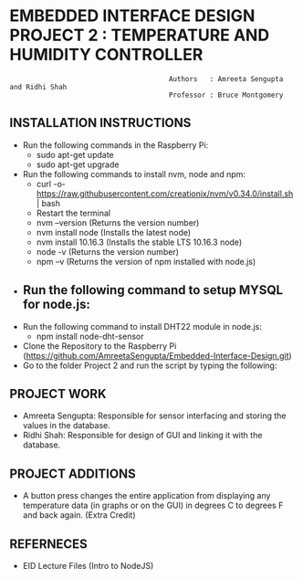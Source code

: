 # EMBEDDED INTERFACE DESIGN PROJECT 2 : TEMPERATURE AND HUMIDITY CONTROLLER
                                                
                                           Authors   : Amreeta Sengupta and Ridhi Shah
                                           Professor : Bruce Montgomery 

## INSTALLATION INSTRUCTIONS
- Run the following commands in the Raspberry Pi:
  - sudo apt-get update
  - sudo apt-get upgrade
- Run the following commands to install nvm, node and npm:
  - curl -o- https://raw.githubusercontent.com/creationix/nvm/v0.34.0/install.sh | bash
  - Restart the terminal
  - nvm –version (Returns the version number)
  - nvm install node (Installs the latest node)
  - nvm install 10.16.3 (Installs the stable LTS 10.16.3 node)
  - node -v (Returns the version number)
  - npm –v (Returns the version of npm installed with node.js)
- Run the following command to setup MYSQL for node.js:
  -
- Run the following command to install DHT22 module in node.js:
  - npm install node-dht-sensor
- Clone the Repository to the Raspberry Pi (https://github.com/AmreetaSengupta/Embedded-Interface-Design.git)
- Go to the folder Project 2 and run the script by typing the following:

## PROJECT WORK
- Amreeta Sengupta: Responsible for sensor interfacing and storing the values in the database.
- Ridhi Shah: Responsible for design of GUI and linking it with the database.

## PROJECT ADDITIONS
- A button press changes the entire application from displaying any temperature data (in graphs or on the GUI) in degrees C to degrees F and back again. (Extra Credit)

## REFERNECES
- EID Lecture Files (Intro to NodeJS)
